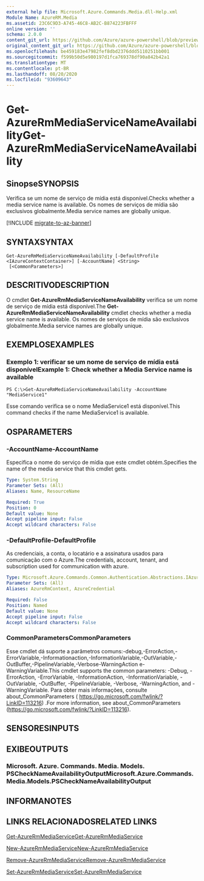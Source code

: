 ```yaml
---
external help file: Microsoft.Azure.Commands.Media.dll-Help.xml
Module Name: AzureRM.Media
ms.assetid: 23C6C9D3-A745-46C8-AB2C-B874223FBFFF
online version: ''
schema: 2.0.0
content_git_url: https://github.com/Azure/azure-powershell/blob/preview/src/ResourceManager/Media/Commands.Media/help/Get-AzureRmMediaServiceNameAvailability.md
original_content_git_url: https://github.com/Azure/azure-powershell/blob/preview/src/ResourceManager/Media/Commands.Media/help/Get-AzureRmMediaServiceNameAvailability.md
ms.openlocfilehash: be459183e47982fef8dbd2376ddd5110251bb001
ms.sourcegitcommit: f599b50d5e980197d1fca769378df90a842b42a1
ms.translationtype: MT
ms.contentlocale: pt-BR
ms.lasthandoff: 08/20/2020
ms.locfileid: "93609643"
---
```

# <span data-ttu-id="450f4-101">Get-AzureRmMediaServiceNameAvailability</span><span class="sxs-lookup"><span data-stu-id="450f4-101">Get-AzureRmMediaServiceNameAvailability</span></span>

## <span data-ttu-id="450f4-102">Sinopse</span><span class="sxs-lookup"><span data-stu-id="450f4-102">SYNOPSIS</span></span>
<span data-ttu-id="450f4-103">Verifica se um nome de serviço de mídia está disponível.</span><span class="sxs-lookup"><span data-stu-id="450f4-103">Checks whether a media service name is available.</span></span>
<span data-ttu-id="450f4-104">Os nomes de serviços de mídia são exclusivos globalmente.</span><span class="sxs-lookup"><span data-stu-id="450f4-104">Media service names are globally unique.</span></span>

[!INCLUDE [migrate-to-az-banner](../../includes/migrate-to-az-banner.md)]

## <span data-ttu-id="450f4-105">SYNTAX</span><span class="sxs-lookup"><span data-stu-id="450f4-105">SYNTAX</span></span>

```
Get-AzureRmMediaServiceNameAvailability [-DefaultProfile <IAzureContextContainer>] [-AccountName] <String>
 [<CommonParameters>]
```

## <span data-ttu-id="450f4-106">DESCRITIVO</span><span class="sxs-lookup"><span data-stu-id="450f4-106">DESCRIPTION</span></span>
<span data-ttu-id="450f4-107">O cmdlet **Get-AzureRmMediaServiceNameAvailability** verifica se um nome de serviço de mídia está disponível.</span><span class="sxs-lookup"><span data-stu-id="450f4-107">The **Get-AzureRmMediaServiceNameAvailability** cmdlet checks whether a media service name is available.</span></span>
<span data-ttu-id="450f4-108">Os nomes de serviços de mídia são exclusivos globalmente.</span><span class="sxs-lookup"><span data-stu-id="450f4-108">Media service names are globally unique.</span></span>

## <span data-ttu-id="450f4-109">EXEMPLOS</span><span class="sxs-lookup"><span data-stu-id="450f4-109">EXAMPLES</span></span>

### <span data-ttu-id="450f4-110">Exemplo 1: verificar se um nome de serviço de mídia está disponível</span><span class="sxs-lookup"><span data-stu-id="450f4-110">Example 1: Check whether a Media Service name is available</span></span>
```
PS C:\>Get-AzureRmMediaServiceNameAvailability -AccountName "MediaService1"
```

<span data-ttu-id="450f4-111">Esse comando verifica se o nome MediaService1 está disponível.</span><span class="sxs-lookup"><span data-stu-id="450f4-111">This command checks if the name MediaService1 is available.</span></span>

## <span data-ttu-id="450f4-112">OS</span><span class="sxs-lookup"><span data-stu-id="450f4-112">PARAMETERS</span></span>

### <span data-ttu-id="450f4-113">-AccountName</span><span class="sxs-lookup"><span data-stu-id="450f4-113">-AccountName</span></span>
<span data-ttu-id="450f4-114">Especifica o nome do serviço de mídia que este cmdlet obtém.</span><span class="sxs-lookup"><span data-stu-id="450f4-114">Specifies the name of the media service that this cmdlet gets.</span></span>

```yaml
Type: System.String
Parameter Sets: (All)
Aliases: Name, ResourceName

Required: True
Position: 0
Default value: None
Accept pipeline input: False
Accept wildcard characters: False
```

### <span data-ttu-id="450f4-115">-DefaultProfile</span><span class="sxs-lookup"><span data-stu-id="450f4-115">-DefaultProfile</span></span>
<span data-ttu-id="450f4-116">As credenciais, a conta, o locatário e a assinatura usados para comunicação com o Azure.</span><span class="sxs-lookup"><span data-stu-id="450f4-116">The credentials, account, tenant, and subscription used for communication with azure.</span></span>

```yaml
Type: Microsoft.Azure.Commands.Common.Authentication.Abstractions.IAzureContextContainer
Parameter Sets: (All)
Aliases: AzureRmContext, AzureCredential

Required: False
Position: Named
Default value: None
Accept pipeline input: False
Accept wildcard characters: False
```

### <span data-ttu-id="450f4-117">CommonParameters</span><span class="sxs-lookup"><span data-stu-id="450f4-117">CommonParameters</span></span>
<span data-ttu-id="450f4-118">Esse cmdlet dá suporte a parâmetros comuns:-debug,-ErrorAction,-ErrorVariable,-Informationaction,-InformationVariable,-OutVariable,-OutBuffer,-PipelineVariable,-Verbose-WarningAction e-WarningVariable.</span><span class="sxs-lookup"><span data-stu-id="450f4-118">This cmdlet supports the common parameters: -Debug, -ErrorAction, -ErrorVariable, -InformationAction, -InformationVariable, -OutVariable, -OutBuffer, -PipelineVariable, -Verbose, -WarningAction, and -WarningVariable.</span></span> <span data-ttu-id="450f4-119">Para obter mais informações, consulte about_CommonParameters ( https://go.microsoft.com/fwlink/?LinkID=113216) .</span><span class="sxs-lookup"><span data-stu-id="450f4-119">For more information, see about_CommonParameters (https://go.microsoft.com/fwlink/?LinkID=113216).</span></span>

## <span data-ttu-id="450f4-120">SENSORES</span><span class="sxs-lookup"><span data-stu-id="450f4-120">INPUTS</span></span>

## <span data-ttu-id="450f4-121">EXIBE</span><span class="sxs-lookup"><span data-stu-id="450f4-121">OUTPUTS</span></span>

### <span data-ttu-id="450f4-122">Microsoft. Azure. Commands. Media. Models. PSCheckNameAvailabilityOutput</span><span class="sxs-lookup"><span data-stu-id="450f4-122">Microsoft.Azure.Commands.Media.Models.PSCheckNameAvailabilityOutput</span></span>

## <span data-ttu-id="450f4-123">INFORMA</span><span class="sxs-lookup"><span data-stu-id="450f4-123">NOTES</span></span>

## <span data-ttu-id="450f4-124">LINKS RELACIONADOS</span><span class="sxs-lookup"><span data-stu-id="450f4-124">RELATED LINKS</span></span>

[<span data-ttu-id="450f4-125">Get-AzureRmMediaService</span><span class="sxs-lookup"><span data-stu-id="450f4-125">Get-AzureRmMediaService</span></span>](./Get-AzureRmMediaService.md)

[<span data-ttu-id="450f4-126">New-AzureRmMediaService</span><span class="sxs-lookup"><span data-stu-id="450f4-126">New-AzureRmMediaService</span></span>](./New-AzureRmMediaService.md)

[<span data-ttu-id="450f4-127">Remove-AzureRmMediaService</span><span class="sxs-lookup"><span data-stu-id="450f4-127">Remove-AzureRmMediaService</span></span>](./Remove-AzureRmMediaService.md)

[<span data-ttu-id="450f4-128">Set-AzureRmMediaService</span><span class="sxs-lookup"><span data-stu-id="450f4-128">Set-AzureRmMediaService</span></span>](./Set-AzureRmMediaService.md)


